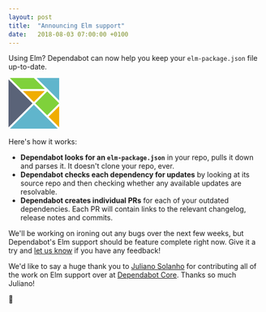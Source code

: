 ```yaml
---
layout: post
title:  "Announcing Elm support"
date:   2018-08-03 07:00:00 +0100
---
```


Using Elm? Dependabot can now help you keep your `elm-package.json` file
up-to-date.

<p class="image-medium">
  <img src="/images/blog/elm-logo.svg" alt="Elm logo" height="100px" />
</p>

Here's how it works:
- **Dependabot looks for an `elm-package.json`** in your repo, pulls
  it down and parses it. It doesn't clone your repo, ever.
- **Dependabot checks each dependency for updates** by looking at its source
  repo and then checking whether any available updates are resolvable.
- **Dependabot creates individual PRs** for each of your outdated dependencies.
  Each PR will contain links to the relevant changelog, release notes and
  commits.

We'll be working on ironing out any bugs over the next few weeks, but
Dependabot's Elm support should be feature complete right now. Give it a try
and [let us know][feedback-link] if you have any feedback!

We'd like to say a huge thank you to [Juliano Solanho][juliano-twitter] for
contributing all of the work on Elm support over at [Dependabot Core][elm-pr].
Thanks so much Juliano!

🤖

[feedback-link]: https://github.com/dependabot/feedback
[juliano-twitter]: https://twitter.com/julianobs
[elm-pr]: https://github.com/dependabot/dependabot-core/pull/614
